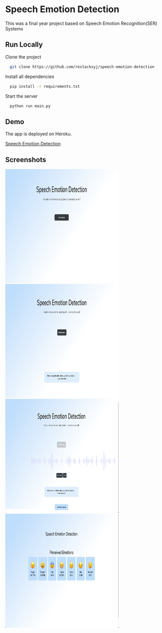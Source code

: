 
# Speech Emotion Detection

This was a final year project based on Speech Emotion Recognition(SER) Systems


## Run Locally

Clone the project

```bash
  git clone https://github.com/restacksyj/speech-emotion-detection
```

Install all dependencies

```bash
  pip install -r requirements.txt
```


Start the server

```bash
  python run main.py
```

  
## Demo
The app is deployed on Heroku.

[Speech Emotion Detection](https://emotion-speech-app.herokuapp.com/ "Speech Recognition App")

  
## Screenshots

<img src="https://github.com/restacksyj/speech-emotion-detection/blob/master/screenshots/homepage.png" width="360" height="360">
<img src="https://github.com/restacksyj/speech-emotion-detection/blob/master/screenshots/recording.png" width="360" height="360">
<img src="https://github.com/restacksyj/speech-emotion-detection/blob/master/screenshots/recorded.png" width="360" height="360">
<img src="https://github.com/restacksyj/speech-emotion-detection/blob/master/screenshots/final_analysis.png" width="360" height="360">
 

[comment]: <> (![Homepage]&#40;screenshots/homepage.png&#41;)

[comment]: <> (![Recording]&#40;screenshots/recording.png&#41;)

[comment]: <> (![Homepage]&#40;screenshots/recorded.png&#41;)

[comment]: <> (![Homepage]&#40;screenshots/final_analysis.png&#41;)
  